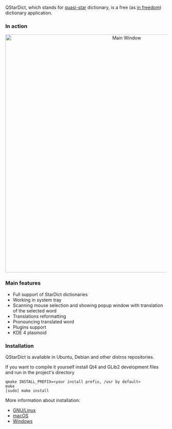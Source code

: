 QStarDict, which stands for [quasi-star](https://en.wikipedia.org/wiki/Quasi-star) dictionary, is a free (as [in freedom](https://www.gnu.org/philosophy/free-sw.html)) dictionary application.

### In action ###

<center>
<img src="https://github.com/a-rodin/qstardict/wiki/images/qstardict-main.gif" width="742" alt="Main Window">
</center>

### Main features ###
* Full support of StarDict dictionaries
* Working in system tray
* Scanning mouse selection and showing popup window with translation of the
  selected word
* Translations reformatting
* Pronouncing translated word
* Plugins support
* KDE 4 plasmoid

### Installation ###
QStarDict is available in Ubuntu, Debian and other distros repositories. 

If you want to compile it yourself install Qt4 and GLib2 development files and run in the project's directory

    qmake INSTALL_PREFIX=<your install prefix, /usr by default>
    make
    [sudo] make install
    
More information about installation:
* [GNU/Linux](https://github.com/a-rodin/qstardict/blob/master/INSTALL)
* [macOS](https://github.com/a-rodin/qstardict/blob/master/README.MACOS)
* [Windows](https://github.com/a-rodin/qstardict/blob/master/README.WINDOWS)
